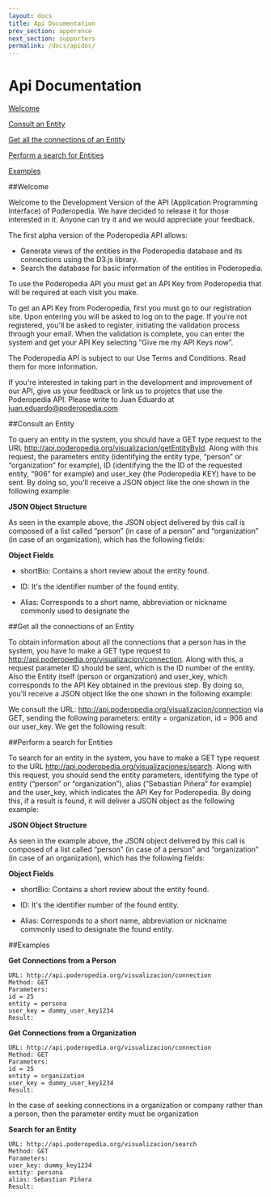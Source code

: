 ```yaml
---
layout: docs
title: Api Documentation
prev_section: apperance
next_section: supporters
permalink: /docs/apidoc/
---
```

Api Documentation
========

[Welcome](#Welcome)

[Consult an Entity](#Consult-an-Entity)

[Get all the connections of an Entity](#Get-all-the-connections-of-an-Entity)

[Perform a search for Entities](#Perform-a-search-for-Entities)

[Examples](#Examples)

##Welcome

Welcome to the Development Version of the API (Application Programming Interface) of Poderopedia.
We have decided to release it for those interested in it. Anyone can try it and we would appreciate your feedback.

The first alpha version of the Poderopedia API allows:

* Generate views of the entities in the Poderopedia database and its connections using the D3.js library.
* Search the database for basic information of the entities in Poderopedia.

To use the Poderopedia API you must get an API Key from Poderopedia that will be required at each visit you make.

To get an API Key from Poderopedia, first you must go to our registration site. Upon entering you will be asked to log on to the page. If you're not registered, you'll be asked to register, initiating the validation process through your email. When the validation is complete, you can enter the system and get your API Key selecting “Give me my API Keys now”.

The Poderopedia API is subject to our Use Terms and Conditions. Read them for more information.

If you're interested in taking part in the development and improvement of our API, give us your feedback or link us to projetcs that use the Poderopedia API. Please write to Juan Eduardo at juan.eduardo@poderopedia.com  


##Consult an Entity

To query an entity in the system, you should have a GET type request to the URL http://api.poderopedia.org/visualizacion/getEntityById. Along with this request, the parameters entity (identifying the entity type, “person” or “organization” for example), ID (identifying the the ID of the requested entity, “906” for example) and user_key (the Poderopedia KEY) have to be sent. By doing so, you'll receive a JSON object like the one shown in the following example:



**JSON Object Structure**

As seen in the example above, the JSON object delivered by this call is composed of a list called “person” (in case of a person” and “organization” (in case of an organization), which has the following fields:

**Object Fields**

* shortBio: Contains a short review about the entity found.

* ID: It's the identifier number of the found entity.

* Alias: Corresponds to a short name, abbreviation or nickname commonly used to designate the 


##Get all the connections of an Entity

To obtain information about all the connections that a person has in the system, you have to make a GET type request to http://api.poderopedia.org/visualizacion/connection. Along with this, a request parameter ID should be sent, which is the ID number of the entity. Also the Entity itself (person or organization) and user_key, which corresponds to the API Key obtained in the previous step. By doing so, you'll receive a JSON object like the one shown in the following example:

We consult the URL: http://api.poderopedia.org/visualizacion/connection via GET, sending the following parameters: entity = organization, id = 906 and our user_key. We get the following result:


##Perform a search for Entities

To search for an entity in the system, you have to make a GET type request to the URL http://api.poderopedia.org/visualizaciones/search. Along with this request, you should send the entity parameters, identifying the type of entity (“person” or “organization”), alias (“Sebastian Piñera” for example) and the user_key, which indicates the API Key for Poderopedia. By doing this, if a result is found, it will deliver a JSON object as the following example:



**JSON Object Structure**

As seen in the example above, the JSON object delivered by this call is composed of a list called “person” (in case of a person” and “organization” (in case of an organization), which has the following fields:

**Object Fields**


* shortBio: Contains a short review about the entity found.

* ID: It's the identifier number of the found entity.

* Alias: Corresponds to a short name, abbreviation or nickname commonly used to designate the found entity.


##Examples

**Get Connections from a Person**

    URL: http://api.poderopedia.org/visualizacion/connection
    Method: GET
    Parameters:
    id = 25 
    entity = persona 
    user_key = dummy_user_key1234 
    Result:

**Get Connections from a Organization**

    URL: http://api.poderopedia.org/visualizacion/connection
    Method: GET
    Parameters:
    id = 25 
    entity = organization 
    user_key = dummy_user_key1234 
    Result:

In the case of seeking connections in a organization or company rather than a person, then the parameter entity must be organization

**Search for an Entity**

    URL: http://api.poderopedia.org/visualizacion/search
    Method: GET
    Parameters:
    user_key: dummy_key1234 
    entity: persona 
    alias: Sebastian Piñera 
    Result:
